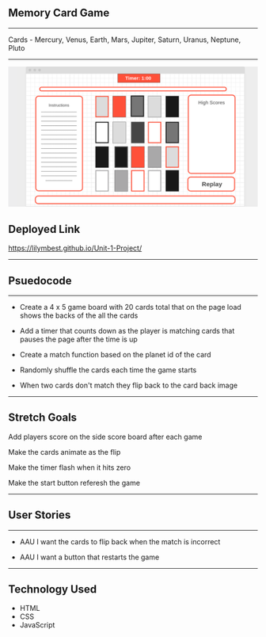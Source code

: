 ## **Memory Card Game**
---
Cards - Mercury, Venus, Earth, Mars, Jupiter, Saturn, Uranus, Neptune, Pluto 

---
![Wire Frame](css/images/WireFrame.png)

## **Deployed Link**

https://lilymbest.github.io/Unit-1-Project/

---
## **Psuedocode**
---

* Create a 4 x 5 game board with 20 cards total that on the page load shows the backs of the all the cards

* Add a timer that counts down as the player is matching cards that pauses the page after the time is up

* Create a match function based on the planet id of the card

* Randomly shuffle the cards each time the game starts

* When two cards don't match they flip back to the card back image

---
## **Stretch Goals**

Add players score on the side score board after each game

Make the cards animate as the flip

Make the timer flash when it hits zero

Make the start button referesh the game

---

## **User Stories**
---
* AAU I want the cards to flip back when the match is incorrect

* AAU I want a button that restarts the game

---
## Technology Used

* HTML
* CSS
* JavaScript

